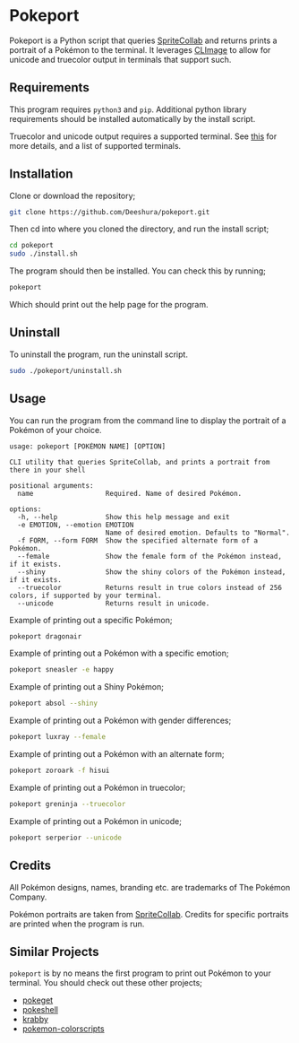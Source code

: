 # Pokeport

Pokeport is a Python script that queries [SpriteCollab](https://sprites.pmdcollab.org) and returns prints a portrait of a Pokémon to the terminal. It leverages [CLImage](https://github.com/pnappa/CLImage) to allow for unicode and truecolor output in terminals that support such.

## Requirements

This program requires `python3` and `pip`. Additional python library requirements should be installed automatically by the install script. 

Truecolor and unicode output requires a supported terminal. See [this](https://github.com/termstandard/colors) for more details, and a list of supported terminals.

## Installation

Clone or download the repository;

```bash
git clone https://github.com/Deeshura/pokeport.git
```

Then cd into where you cloned the directory, and run the install script;

```bash
cd pokeport
sudo ./install.sh
```

The program should then be installed. You can check this by running;

```bash
pokeport
```

Which should print out the help page for the program.

## Uninstall

To uninstall the program, run the uninstall script.

```bash
sudo ./pokeport/uninstall.sh
```

## Usage

You can run the program from the command line to display the portrait of a Pokémon of your choice.

```text
usage: pokeport [POKÉMON NAME] [OPTION]

CLI utility that queries SpriteCollab, and prints a portrait from there in your shell

positional arguments:
  name                  Required. Name of desired Pokémon.

options:
  -h, --help            Show this help message and exit
  -e EMOTION, --emotion EMOTION
                        Name of desired emotion. Defaults to "Normal".
  -f FORM, --form FORM  Show the specified alternate form of a Pokémon.
  --female              Show the female form of the Pokémon instead, if it exists.
  --shiny               Show the shiny colors of the Pokémon instead, if it exists.
  --truecolor           Returns result in true colors instead of 256 colors, if supported by your terminal.
  --unicode             Returns result in unicode.
```

Example of printing out a specific Pokémon;

```bash
pokeport dragonair
```

Example of printing out a Pokémon with a specific emotion;

```bash
pokeport sneasler -e happy
```

Example of printing out a Shiny Pokémon;

```bash
pokeport absol --shiny
```

Example of printing out a Pokémon with gender differences;

```bash
pokeport luxray --female
```

Example of printing out a Pokémon with an alternate form;

```bash
pokeport zoroark -f hisui
```

Example of printing out a Pokémon in truecolor;

```bash
pokeport greninja --truecolor
```

Example of printing out a Pokémon in unicode;

```bash
pokeport serperior --unicode
```

## Credits

All Pokémon designs, names, branding etc. are trademarks of The Pokémon Company.

Pokémon portraits are taken from [SpriteCollab](https://sprites.pmdcollab.org). Credits for specific portraits are printed when the program is run.

## Similar Projects

`pokeport` is by no means the first program to print out Pokémon to your terminal. You should check out these other projects;

- [pokeget](https://github.com/talwat/pokeget)
- [pokeshell](https://github.com/acxz/pokeshell)
- [krabby](https://github.com/yannjor/krabby)
- [pokemon-colorscripts](https://gitlab.com/phoneybadger/pokemon-colorscripts)